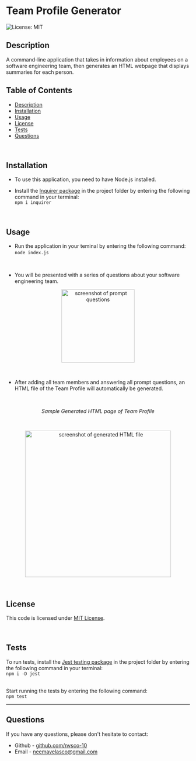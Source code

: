 # Team Profile Generator
![License: MIT](https://img.shields.io/badge/License-MIT-yellow.svg) 

## Description

A command-line application that takes in information about employees on a software engineering team, then generates an HTML webpage that displays summaries for each person.

## Table of Contents
* [Description](#description)
* [Installation](#installation)
* [Usage](#usage)
* [License](#license)
* [Tests](#tests)
* [Questions](#questions)

<br>

## Installation

* To use this application, you need to have Node.js installed.

* Install the [Inquirer package](https://www.npmjs.com/package/inquirer) in the project folder by entering the following command in your terminal: <br> ```npm i inquirer``` <br> 

<br>

## Usage
* Run the application in your teminal by entering the following command: <br>
```node index.js``` 
<br>

* You will be presented with a series of questions about your software engineering team.

<p align="center">
    <img src="./assets/img/questions.PNG" alt="screenshot of prompt questions" height="200px">
</p>
<br>

* After adding all team members and answering all prompt questions, an HTML file of the Team Profile will automatically be generated.

<br>
<p align="center">
    <i>Sample Generated HTML page of Team Profile</i>
</p>
<br>

<p align="center">
    <img src="assets/img/generatedHTML.PNG" alt="screenshot of generated HTML file" height="400px">
</p>
<br>

## License
This code is licensed under [MIT License](https://mit-license.org/).

<br>

## Tests
To run tests, install the [Jest testing package](https://www.npmjs.com/package/jest) in the project folder by entering the following command in your terminal: <br> ```npm i -D jest``` <br> 
<br>

Start running the tests by entering the following command: <br>
```npm test``` 
<br>

<hr>

## Questions
If you have any questions, please don't hesitate to contact:
 * Github - [github.com/nvsco-10](https://github.com/nvsco-10)
 * Email - neemavelasco@gmail.com
